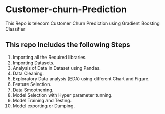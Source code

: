 # Customer-churn-Prediction
This Repo is telecom Customer Churn Prediction using Gradient Boosting Classifier
## This repo Includes the following Steps
 1. Importing all the Required libraries.
 2. Importing Datasets.
 3. Analysis of Data in Dataset using Pandas.
 4. Data Cleaning.
 5. Exploratory Data analysis (EDA) using different Chart and Figure.
 6. Feature Selection.
 7. Data Smoothening.
 8. Model Selection with Hyper parameter tunning.
 9. Model Training and Testing. 
 10. Model exporting or Dumping.
